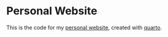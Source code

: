# Personal Website

This is the code for my [personal website](https://drchrislevy.github.io/), created with [quarto](https://quarto.org/).

